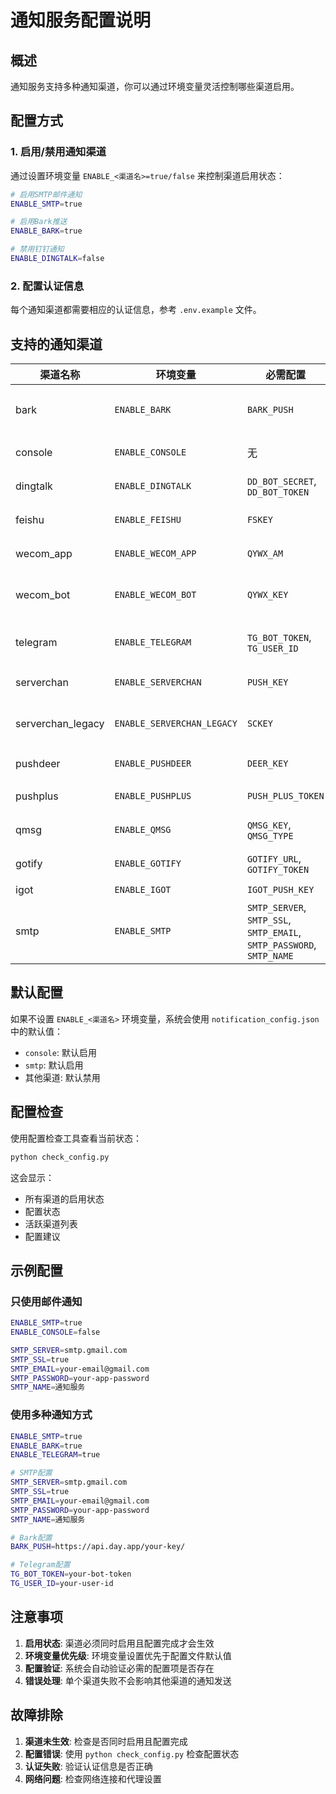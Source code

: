 # 通知服务配置说明

## 概述

通知服务支持多种通知渠道，你可以通过环境变量灵活控制哪些渠道启用。

## 配置方式

### 1. 启用/禁用通知渠道

通过设置环境变量 `ENABLE_<渠道名>=true/false` 来控制渠道启用状态：

```bash
# 启用SMTP邮件通知
ENABLE_SMTP=true

# 启用Bark推送
ENABLE_BARK=true

# 禁用钉钉通知
ENABLE_DINGTALK=false
```

### 2. 配置认证信息

每个通知渠道都需要相应的认证信息，参考 `.env.example` 文件。

## 支持的通知渠道

| 渠道名称 | 环境变量 | 必需配置 | 可选配置 | 描述 |
|---------|---------|---------|---------|------|
| bark | `ENABLE_BARK` | `BARK_PUSH` | `BARK_ARCHIVE`, `BARK_GROUP`, `BARK_SOUND`, `BARK_ICON` | Bark iOS推送通知 |
| console | `ENABLE_CONSOLE` | 无 | `CONSOLE` | 控制台输出 |
| dingtalk | `ENABLE_DINGTALK` | `DD_BOT_SECRET`, `DD_BOT_TOKEN` | 无 | 钉钉机器人通知 |
| feishu | `ENABLE_FEISHU` | `FSKEY` | 无 | 飞书机器人通知 |
| wecom_app | `ENABLE_WECOM_APP` | `QYWX_AM` | 无 | 企业微信应用通知 |
| wecom_bot | `ENABLE_WECOM_BOT` | `QYWX_KEY` | 无 | 企业微信机器人通知 |
| telegram | `ENABLE_TELEGRAM` | `TG_BOT_TOKEN`, `TG_USER_ID` | `TG_API_HOST`, `TG_PROXY_*` | Telegram机器人通知 |
| serverchan | `ENABLE_SERVERCHAN` | `PUSH_KEY` | 无 | Server酱通知 |
| serverchan_legacy | `ENABLE_SERVERCHAN_LEGACY` | `SCKEY` | 无 | Server酱通知(旧版) |
| pushdeer | `ENABLE_PUSHDEER` | `DEER_KEY` | `DEER_URL` | PushDeer通知 |
| pushplus | `ENABLE_PUSHPLUS` | `PUSH_PLUS_TOKEN` | `PUSH_PLUS_USER` | Push+通知 |
| qmsg | `ENABLE_QMSG` | `QMSG_KEY`, `QMSG_TYPE` | 无 | Qmsg酱通知 |
| gotify | `ENABLE_GOTIFY` | `GOTIFY_URL`, `GOTIFY_TOKEN` | `GOTIFY_PRIORITY` | Gotify通知 |
| igot | `ENABLE_IGOT` | `IGOT_PUSH_KEY` | 无 | iGot通知 |
| smtp | `ENABLE_SMTP` | `SMTP_SERVER`, `SMTP_SSL`, `SMTP_EMAIL`, `SMTP_PASSWORD`, `SMTP_NAME` | 无 | SMTP邮件通知 |

## 默认配置

如果不设置 `ENABLE_<渠道名>` 环境变量，系统会使用 `notification_config.json` 中的默认值：

- `console`: 默认启用
- `smtp`: 默认启用  
- 其他渠道: 默认禁用

## 配置检查

使用配置检查工具查看当前状态：

```bash
python check_config.py
```

这会显示：
- 所有渠道的启用状态
- 配置状态
- 活跃渠道列表
- 配置建议

## 示例配置

### 只使用邮件通知
```bash
ENABLE_SMTP=true
ENABLE_CONSOLE=false

SMTP_SERVER=smtp.gmail.com
SMTP_SSL=true
SMTP_EMAIL=your-email@gmail.com
SMTP_PASSWORD=your-app-password
SMTP_NAME=通知服务
```

### 使用多种通知方式
```bash
ENABLE_SMTP=true
ENABLE_BARK=true
ENABLE_TELEGRAM=true

# SMTP配置
SMTP_SERVER=smtp.gmail.com
SMTP_SSL=true
SMTP_EMAIL=your-email@gmail.com
SMTP_PASSWORD=your-app-password
SMTP_NAME=通知服务

# Bark配置
BARK_PUSH=https://api.day.app/your-key/

# Telegram配置
TG_BOT_TOKEN=your-bot-token
TG_USER_ID=your-user-id
```

## 注意事项

1. **启用状态**: 渠道必须同时启用且配置完成才会生效
2. **环境变量优先级**: 环境变量设置优先于配置文件默认值
3. **配置验证**: 系统会自动验证必需的配置项是否存在
4. **错误处理**: 单个渠道失败不会影响其他渠道的通知发送

## 故障排除

1. **渠道未生效**: 检查是否同时启用且配置完成
2. **配置错误**: 使用 `python check_config.py` 检查配置状态
3. **认证失败**: 验证认证信息是否正确
4. **网络问题**: 检查网络连接和代理设置